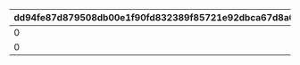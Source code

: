 |dd94fe87d879508db00e1f90fd832389f85721e92dbca67d8a61aadd9f7d201d|1ca48a11df7bb3bea64863aa0a8f4d4414e03cd311bbf4639d7221de6780acdd|5bde9110812bb3828a4e49df2c0f200ff0c35ac13106e21e04cfbb0c659b4db4|e5e6a50618b6d09160249f1fc187a33e131dde0107eebfa1d233b679dccd15ad|aec1b12f5ab75cd3454558bfc517c0e4e2d609ab79f897e3d7b7126b7422a936|beb04ddb9bd1865182951e34ccece98437a1fa4525b52c87d57b1c2747d51e89|6b6588c0b083bf246f698831ab8f87a077293f2f435a820130ee3fe927925405|94cf3e66fdb69862b9fe969c25ea93c71422cd7141224cf2e0a6d4113070e936|d9993e34a570fb31ac9f7602ed7b86d15d9252029d4538f8a51ef0f2389dd011|01bb5b83030b635d1709b7f229eca4a34281415ea4ede627881dd517e6ac8d5f|9a42a92cca6a59263c8cda9becf6de8076507ee213ee27cc05ae5222890bd99c|ab776c03893153a6fd1f4960c80fde4744a2484c178b57d512cf2fe3710eec01|e091d02b8b4caffde4c1702a33e2f141fcb6c6115e40037208af5f229bddee3a|1767909f622623cdd7ff252dec1d1c86a56d9b6f828efcbefdd170673a7c1715|9f3ff5e436174429d5b403936d3306fca6a732cf8d72c914e799819cdaf80eb3|f6f9a8608177b96eeec06fe31f131572ace1ce8b1b7fbb59bcd1fb73b9f3f86f|aebf1e5f5c046cdeca7a8b3aa709f67a4fe2285ff9eb6fda2d44da9ae2a456ba|fe66bd67f53393770456dd74f78c979638239e300f23b069cf24ce14a2c112b0|
| --- | --- | --- | --- | --- | --- | --- | --- | --- | --- | --- | --- | --- | --- | --- | --- | --- | --- |
|0|1|1|1|0|0|0|1|320|1|3|0|1|0|1001|34|30|0|
|0|1|1|1|0|0|0|1|320|1|6|0|1|0|1002|34|30|0|